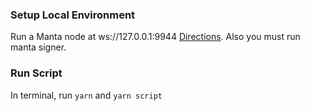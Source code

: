 ### Setup Local Environment
Run a Manta node at ws://127.0.0.1:9944 [Directions](https://github.com/Manta-Network/Manta#build-mantacalamaridolphin-node). Also you must run manta signer.

### Run Script
In terminal, run `yarn` and `yarn script`
